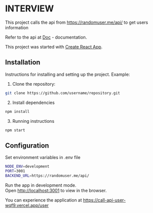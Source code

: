# INTERVIEW
This project calls the api from https://randomuser.me/api/ to get users information

Refer to the api at [Doc](https://randomuser.me/documentation#howto) - documentation.

This project was started with [Create React App](https://github.com/facebook/create-react-app).

## Installation

Instructions for installing and setting up the project. Example:

1. Clone the repository:
```bash
git clone https://github.com/username/repository.git
```
2. Install dependencies
```bash
npm install
```
3. Running instructions
```bash
npm start
```
## Configuration
Set environment variables in .env file
```bash
NODE_ENV=development
PORT=3001
BACKEND_URL=https://randomuser.me/api/
```



Run the app in development mode.\
Open [http://localhost:3001](http://localhost:3001) to view in the browser.

You can experience the application at https://call-api-user-wqf9.vercel.app/user
